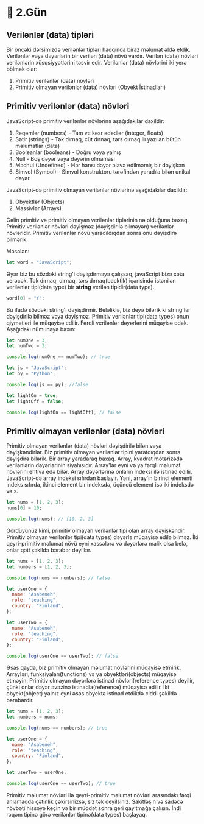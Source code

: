 # 📔 2.Gün

## Verilənlər (data) tipləri

Bir öncəki dərsimizdə verilənlər tipləri haqqında biraz məlumat əldə etdik. Verilənlər vəya dəyərlərin bir verilən (data) növü vardır.
Verilən (data) növləri verilənlərin xüsusiyyətlərini təsvir edir. Verilənlər (data) növlərini iki yerə bölmək olar:

1. Primitiv verilənlər (data) növləri
2. Primitiv olmayan verilənlər (data) növləri (Obyekt İstinadları)

## Primitiv verilənlər (data) növləri

JavaScript-də primitiv verilənlər növlərinə aşağıdakılar daxildir:

1.  Rəqəmlər (numbers) - Tam ve kəsr ədədlər (integer, floats)
2.  Sətir (strings) - Tək dırnaq, cüt dırnaq, tərs dırnaq ilı yazılan bütün məlumatlar (data)
3.  Booleanlar (booleans) - Doğru vəya yalnış
4.  Null - Boş dəyər vəya dəyərin olmaması
5.  Məchul (Undefined) - Hər hansı dəyər əlavə edilməmiş bir dəyişkən
6.  Simvol (Symbol) - Simvol konstruktoru tərəfindən yaradıla bilən unikal dəyər

JavaScript-də primitiv olmayan verilənlər növlərinə aşağıdakılar daxildir:

1. Obyektlər (Objects)
2. Massivlər (Arrays)

Gəlin primitiv və primitiv olmayan verilənlər tiplərinin nə olduğuna baxaq. Primitiv verilənlər növləri dəyişməz (dəyişdirilə bilməyən) verilənlər növləridir. Primitiv verilənlər növü yaradıldıqdan sonra onu dəyişdirə bilmərik.

Məsələn:

```js
let word = "JavaScript";
```

Əyər biz bu sözdəki string'i dəyişdirməyə çalışsaq, javaScript bizə xəta verəcək. Tək dırnaq, dırnaq, tərs dırnaq(backtik) içərisində istənilən verilənlər tipi(data type) bir **string** verilən tipidir(data type).

```js
word[0] = "Y";
```

Bu ifadə sözdəki string'i dəyişdirmir. Beləliklə, biz deyə bilərik ki string'lər dəyişdirilə bilməz vəya dəyişməz. Primitiv verilənlər tipi(data types) onun qiymətləri ilə müqayisə edilir. Fərqli verilənlər dəyərlərini müqayisə edək. Aşağıdakı nümunəyə baxın:

```js
let numOne = 3;
let numTwo = 3;

console.log(numOne == numTwo); // true

let js = "JavaScript";
let py = "Python";

console.log(js == py); //false

let lightOn = true;
let lightOff = false;

console.log(lightOn == lightOff); // false
```

## Primitiv olmayan verilənlər (data) növləri

Primitiv olmayan verilənlər (data) növləri dəyişdirilə bilən vəya dəyişkəndirlər. Biz primitiv olmayan verilənlər tipini yaratdıqdan sonra dəyişdirə bilərik. Bir array yaradaraq baxaq. Array, kvadrat mötərizədə verilənlərin dəyərlərinin siyahısıdır. Array'lər eyni və ya fərqli məlumat növlərini ehtiva edə bilər. Array dəyərlərinə onların indeksi ilə istinad edilir. JavaScript-də array indeksi sıfırdan başlayır. Yəni, array'in birinci elementi indeks sıfırda, ikinci element bir indeksdə, üçüncü element isə iki indeksdə və s.

```js
let nums = [1, 2, 3];
nums[0] = 10;

console.log(nums); // [10, 2, 3]
```

Gördüyünüz kimi, primitiv olmayan verilənlər tipi olan array dəyişkəndir. Primitiv olmayan verilənlər tipi(data types) dəyərlə müqayisə edilə bilməz. İki qeyri-primitiv məlumat növü eyni xassələrə və dəyərlərə malik olsa belə, onlar qəti şəkildə bərabər deyillər.

```js
let nums = [1, 2, 3];
let numbers = [1, 2, 3];

console.log(nums == numbers); // false

let userOne = {
  name: "Asabeneh",
  role: "teaching",
  country: "Finland",
};

let userTwo = {
  name: "Asabeneh",
  role: "teaching",
  country: "Finland",
};

console.log(userOne == userTwo); // false
```

Əsas qayda, biz primitiv olmayan məlumat növlərini müqayisə etmirik. Arrayləri, funksiyaları(functions) və ya obyektləri(objects) müqayisə etməyin. Primitiv olmayan dəyərlərə istinad növləri(reference types) deyilir, çünki onlar dəyər əvəzinə istinadla(reference) müqayisə edilir. İki obyekt(object) yalnız eyni əsas obyektə istinad etdikdə ciddi şəkildə bərabərdir.

```js
let nums = [1, 2, 3];
let numbers = nums;

console.log(nums == numbers); // true

let userOne = {
  name: "Asabeneh",
  role: "teaching",
  country: "Finland",
};

let userTwo = userOne;

console.log(userOne == userTwo); // true
```

Primitiv məlumat növləri ilə qeyri-primitiv məlumat növləri arasındakı fərqi anlamaqda çətinlik çəkirsinizsə, siz tək deyilsiniz. Sakitləşin və sadəcə növbəti hissəyə keçin və bir müddət sonra geri qayıtmağa çalışın. İndi rəqəm tipinə görə verilənlər tipinə(data types) başlayaq.
